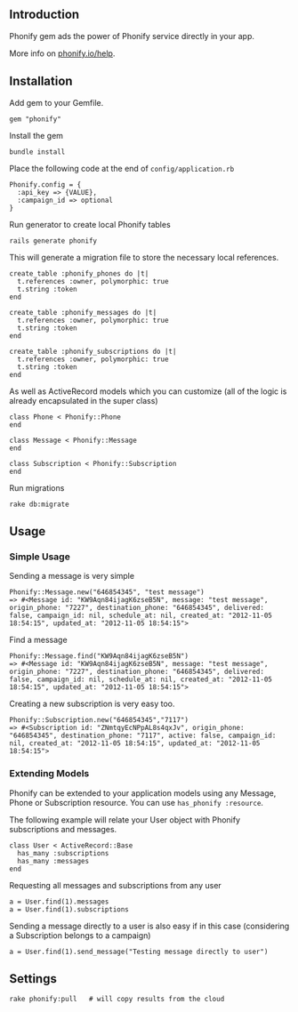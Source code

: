 
## Introduction

Phonify gem ads the power of Phonify service directly in your app. 

More info on [phonify.io/help](http://www.phonify.io/help).

## Installation

Add gem to your Gemfile.

    gem "phonify"

Install the gem

    bundle install

Place the following code at the end of `config/application.rb` 

    Phonify.config = {
      :api_key => {VALUE},
      :campaign_id => optional
    }

Run generator to create local Phonify tables

    rails generate phonify
    
This will generate a migration file to store the necessary local references.

    create_table :phonify_phones do |t|
      t.references :owner, polymorphic: true
      t.string :token
    end

    create_table :phonify_messages do |t|
      t.references :owner, polymorphic: true
      t.string :token
    end

    create_table :phonify_subscriptions do |t|
      t.references :owner, polymorphic: true
      t.string :token
    end

As well as ActiveRecord models which you can customize (all of the logic is already encapsulated in the super class)

    class Phone < Phonify::Phone
    end

    class Message < Phonify::Message
    end

    class Subscription < Phonify::Subscription
    end

Run migrations
    
    rake db:migrate

## Usage

### Simple Usage

Sending a message is very simple

    Phonify::Message.new("646854345", "test message")
    => #<Message id: "KW9Aqn84ijagK6zseB5N", message: "test message", origin_phone: "7227", destination_phone: "646854345", delivered: false, campaign_id: nil, schedule_at: nil, created_at: "2012-11-05 18:54:15", updated_at: "2012-11-05 18:54:15">

Find a message

    Phonify::Message.find("KW9Aqn84ijagK6zseB5N")
    => #<Message id: "KW9Aqn84ijagK6zseB5N", message: "test message", origin_phone: "7227", destination_phone: "646854345", delivered: false, campaign_id: nil, schedule_at: nil, created_at: "2012-11-05 18:54:15", updated_at: "2012-11-05 18:54:15">

Creating a new subscription is very easy too. 

    Phonify::Subscription.new("646854345","7117")
    => #<Subscription id: "ZNmtqyEcNPpAL8s4qxJv", origin_phone: "646854345", destination_phone: "7117", active: false, campaign_id: nil, created_at: "2012-11-05 18:54:15", updated_at: "2012-11-05 18:54:15">

### Extending Models

Phonify can be extended to your application models using any Message, Phone or Subscription resource. You can use `has_phonify :resource`.

The following example will relate your User object with Phonify subscriptions and messages. 

    class User < ActiveRecord::Base
      has_many :subscriptions
      has_many :messages
    end

Requesting all messages and subscriptions from any user

    a = User.find(1).messages
    a = User.find(1).subscriptions

Sending a message directly to a user is also easy if in this case (considering a Subscription belongs to a campaign)

    a = User.find(1).send_message("Testing message directly to user")

## Settings

    rake phonify:pull   # will copy results from the cloud
